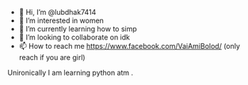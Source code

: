 - 👋 Hi, I’m @lubdhak7414
- 👀 I’m interested in women
- 🌱 I’m currently learning how to simp
- 💞️ I’m looking to collaborate on idk
- 📫 How to reach me https://www.facebook.com/VaiAmiBolod/ (only reach if you are girl)


Unironically I am learning python atm . 
<!---
lubdhak7414/lubdhak7414 is a ✨ special ✨ repository because its `README.md` (this file) appears on your GitHub profile.
You can click the Preview link to take a look at your changes.
--->
